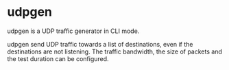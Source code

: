# udpgen

udpgen is a UDP traffic generator in CLI mode.

udpgen send UDP traffic towards a list of destinations, even if the destinations are not listening. The traffic bandwidth, the size of packets and the test duration can be configured.
